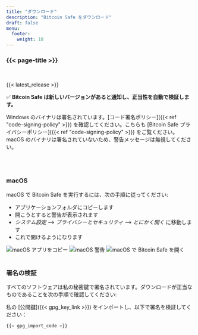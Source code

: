 ```yaml
---
title: "ダウンロード"
description: "Bitcoin Safe をダウンロード"
draft: false
menu:
  footer:
    weight: 10
---
```


### {{< page-title >}} 

<br>

{{< latest_release >}}


✅ **Bitcoin Safe は新しいバージョンがあると通知し、正当性を自動で検証します。**


Windows のバイナリは署名されています。[コード署名ポリシー]({{< ref "code-signing-policy" >}}) を確認してください。こちらも [Bitcoin Safe プライバシーポリシー]({{< ref "code-signing-policy" >}}) をご覧ください。macOS のバイナリは署名されていないため、警告メッセージは無視してください。

<br>
<br>

###  macOS 

macOS で Bitcoin Safe を実行するには、次の手順に従ってください:
- アプリケーションフォルダにコピーします
- 開こうとすると警告が表示されます
- *システム設定* --> *プライバシーとセキュリティ* --> *とにかく開く* に移動します
- これで開けるようになります


<img src="/images/mac/copy-app.png" alt="macOS アプリをコピー"   /> 
<img src="/images/mac/warning.png" alt="macOS 警告"   /> 
<img src="/images/mac/disable.png" alt="macOS で Bitcoin Safe を開く"   /> 

<br>
<br>

###  署名の検証

すべてのソフトウェアは私の秘密鍵で署名されています。ダウンロードが正当なものであることを次の手順で確認してください:

私の [公開鍵]({{< gpg_key_link >}}) をインポートし、以下で署名を検証してください：
```bash
{{< gpg_import_code >}}
```



<br> 
<br>


<!-- ### Alternative install  via pip  on Mac, Linux, or Windows 
PyPi: https://pypi.org/project/bitcoin-safe/
python -m pip install bitcoin-safe
python -m bitcoin_safe
-->